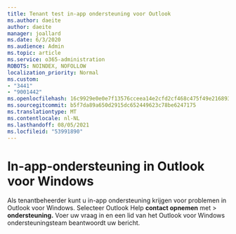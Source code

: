 ```yaml
---
title: Tenant test in-app ondersteuning voor Outlook
ms.author: daeite
author: daeite
manager: joallard
ms.date: 6/3/2020
ms.audience: Admin
ms.topic: article
ms.service: o365-administration
ROBOTS: NOINDEX, NOFOLLOW
localization_priority: Normal
ms.custom:
- "3441"
- "9001442"
ms.openlocfilehash: 16c9929e0e0e7f13576cceea14e2cfd2cf468c475f49e216893667ca0fa1a00e
ms.sourcegitcommit: b5f7da89a650d2915dc652449623c78be6247175
ms.translationtype: MT
ms.contentlocale: nl-NL
ms.lasthandoff: 08/05/2021
ms.locfileid: "53991890"
---
```

# <a name="in-app-support-in-outlook-for-windows"></a>In-app-ondersteuning in Outlook voor Windows

Als tenantbeheerder kunt u in-app ondersteuning krijgen voor problemen in Outlook voor Windows. Selecteer Outlook Help **contact opnemen** met  >  **ondersteuning.** Voer uw vraag in en een lid van het Outlook voor Windows ondersteuningsteam beantwoordt uw bericht.